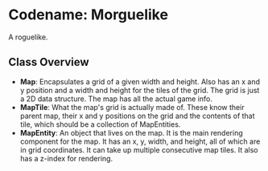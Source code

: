 # Codename: Morguelike
A roguelike.

## Class Overview
* **Map**: Encapsulates a grid of a given width and height. Also has an x and y position and a width and height for the tiles of the grid. The grid is just a 2D data structure. The map has all the actual game info.
* **MapTile**: What the map's grid is actually made of. These know their parent map, their x and y positions on the grid and the contents of that tile, which should be a collection of MapEntities.
* **MapEntity**: An object that lives on the map. It is the main rendering component for the map. It has an x, y, width, and height, all of which are in grid coordinates. It can take up multiple consecutive map tiles. It also has a z-index for rendering.
